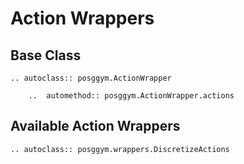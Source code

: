 # Action Wrappers

## Base Class

```{eval-rst}
.. autoclass:: posggym.ActionWrapper

    ..  automethod:: posggym.ActionWrapper.actions
```

## Available Action Wrappers

```{eval-rst}
.. autoclass:: posggym.wrappers.DiscretizeActions
```
